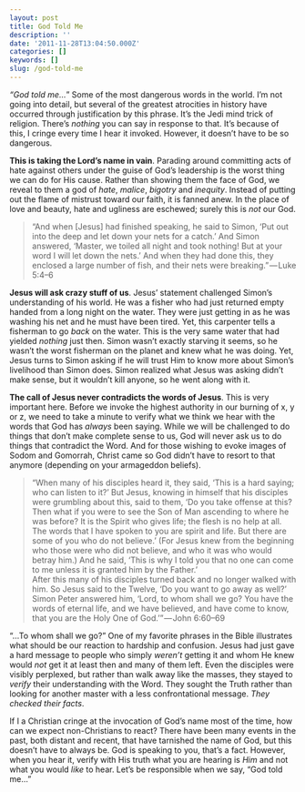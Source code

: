```yaml
---
layout: post
title: God Told Me
description: ''
date: '2011-11-28T13:04:50.000Z'
categories: []
keywords: []
slug: /god-told-me
---
```


_“God told me…_” Some of the most dangerous words in the world. I’m not going into detail, but several of the greatest atrocities in history have occurred through justification by this phrase. It’s the Jedi mind trick of religion. There’s _nothing_ you can say in response to that. It’s because of this, I cringe every time I hear it invoked. However, it doesn’t have to be so dangerous.

**This is taking the Lord’s name in vain**. Parading around committing acts of hate against others under the guise of God’s leadership is the worst thing we can do for His cause. Rather than showing them the face of God, we reveal to them a god of _hate_, _malice_, _bigotry_ and _inequity_. Instead of putting out the flame of mistrust toward our faith, it is fanned anew. In the place of love and beauty, hate and ugliness are eschewed; surely this is _not_ our God.

> “And when \[Jesus\] had finished speaking, he said to Simon, ‘Put out into the deep and let down your nets for a catch.’ And Simon answered, ‘Master, we toiled all night and took nothing! But at your word I will let down the nets.’ And when they had done this, they enclosed a large number of fish, and their nets were breaking.” — Luke 5:4–6

**Jesus will ask crazy stuff of us**. Jesus’ statement challenged Simon’s understanding of his world. He was a fisher who had just returned empty handed from a long night on the water. They were just getting in as he was washing his net and he must have been tired. Yet, this carpenter tells a fisherman to go _back_ on the water. This is the very same water that had yielded _nothing_ just then. Simon wasn’t exactly starving it seems, so he wasn’t the worst fisherman on the planet and knew what he was doing. Yet, Jesus turns to Simon asking if he will trust Him to know more about Simon’s livelihood than Simon does. Simon realized what Jesus was asking didn’t make sense, but it wouldn’t kill anyone, so he went along with it.

**The call of Jesus never contradicts the words of Jesus**. This is very important here. Before we invoke the highest authority in our burning of x, y or z, we need to take a minute to verify what we think we hear with the words that God has _always_ been saying. While we will be challenged to do things that don’t make complete sense to us, God will never ask us to do things that contradict the Word. And for those wishing to evoke images of Sodom and Gomorrah, Christ came so God didn’t have to resort to that anymore (depending on your armageddon beliefs).

> “When many of his disciples heard it, they said, ‘This is a hard saying; who can listen to it?’ But Jesus, knowing in himself that his disciples were grumbling about this, said to them, ‘Do you take offense at this? Then what if you were to see the Son of Man ascending to where he was before? It is the Spirit who gives life; the flesh is no help at all. The words that I have spoken to you are spirit and life. But there are some of you who do not believe.’ (For Jesus knew from the beginning who those were who did not believe, and who it was who would betray him.) And he said, ‘This is why I told you that no one can come to me unless it is granted him by the Father.’  
> After this many of his disciples turned back and no longer walked with him. So Jesus said to the Twelve, ‘Do you want to go away as well?’ Simon Peter answered him, ‘Lord, to whom shall we go? You have the words of eternal life, and we have believed, and have come to know, that you are the Holy One of God.’” — John 6:60–69

“…To whom shall we go?” One of my favorite phrases in the Bible illustrates what should be our reaction to hardship and confusion. Jesus had just gave a hard message to people who simply _weren’t_ getting it and whom He knew would _not_ get it at least then and many of them left. Even the disciples were visibly perplexed, but rather than walk away like the masses, they stayed to _verify_ their understanding with the Word. They sought the Truth rather than looking for another master with a less confrontational message. _They checked their facts_.

If I a Christian cringe at the invocation of God’s name most of the time, how can we expect non-Christians to react? There have been many events in the past, both distant and recent, that have tarnished the name of God, but this doesn’t have to always be. God is speaking to you, that’s a fact. However, when you hear it, verify with His truth what you are hearing is _Him_ and not what you would _like_ to hear. Let’s be responsible when we say, “God told me…”